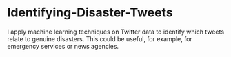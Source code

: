 # Identifying-Disaster-Tweets
I apply machine learning techniques on Twitter data to identify which tweets relate to genuine disasters. This could be useful, for example, for emergency services or news agencies.
